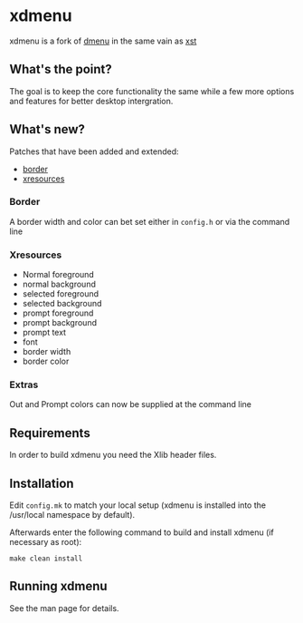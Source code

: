 # xdmenu
xdmenu is a fork of [dmenu](https://tools.suckless.org/dmenu/) in the same vain as [xst](https://github.com/gnotclub/xst)

## What's the point?
The goal is to keep the core functionality the same while a few more options and features for better desktop intergration.

## What's new?
Patches that have been added and extended:
* [border](https://tools.suckless.org/dmenu/patches/border/)
* [xresources](https://tools.suckless.org/dmenu/patches/xresources/) 

### Border
A border width and color can bet set either in `config.h` or via the command line

### Xresources
* Normal foreground
* normal background
* selected foreground
* selected background
* prompt foreground
* prompt background
* prompt text
* font
* border width
* border color

### Extras
Out and Prompt colors can now be supplied at the command line

## Requirements
In order to build xdmenu you need the Xlib header files.

## Installation
Edit `config.mk` to match your local setup (xdmenu is installed into
the /usr/local namespace by default).

Afterwards enter the following command to build and install xdmenu
(if necessary as root):

    make clean install


## Running xdmenu
See the man page for details.
